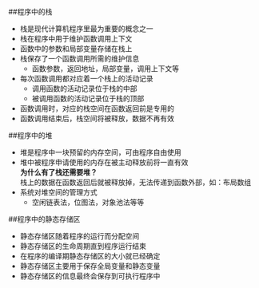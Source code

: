 ##程序中的栈
* 栈是现代计算机程序里最为重要的概念之一
* 栈在程序中用于维护函数调用上下文
* 函数中的参数和局部变量存储在栈上
* 栈保存了一个函数调用所需的维护信息
  * 函数参数，返回地址，局部变量，调用上下文等
* 每次函数调用都对应着一个栈上的活动记录
  * 调用函数的活动记录位于栈的中部
  * 被调用函数的活动记录位于栈的顶部
* 函数调用时，对应的栈空间在函数返回前是专用的
* 函数调用结束后，栈空间将被释放，数据不再有效

##程序中的堆
* 堆是程序中一块预留的内存空间，可由程序自由使用
* 堆中被程序申请使用的内存在被主动释放前将一直有效  
__为什么有了栈还需要堆？__  
栈上的数据在函数返回后就被释放掉，无法传递到函数外部，如：布局数组
* 系统对堆空间的管理方式
  * 空闲链表法，位图法，对象池法等等

##程序中的静态存储区
* 静态存储区随着程序的运行而分配空间
* 静态存储区的生命周期直到程序运行结束
* 在程序的编译期静态存储区的大小就已经确定
* 静态存储区主要用于保存全局变量和静态变量
* 静态存储区的信息最终会保存到可执行程序中